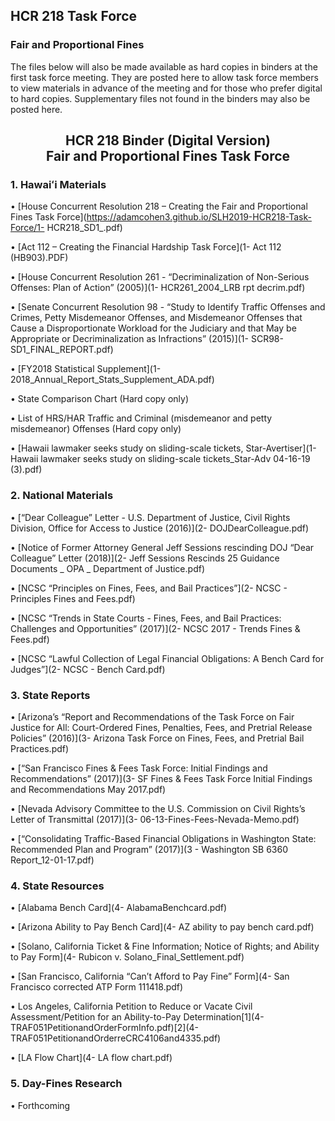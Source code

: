 ## HCR 218 Task Force 
### Fair and Proportional Fines
The files below will also be made available as hard copies in binders at the first task force meeting. They are posted here to allow task force members to view materials in advance of the meeting and for those who prefer digital to hard copies. Supplementary files not found in the binders may also be posted here.

<center><h2>HCR 218 Binder (Digital Version)
<br>
Fair and Proportional Fines Task Force</h2></center>

### 1. Hawaiʻi Materials

•	[House Concurrent Resolution 218 – Creating the Fair and Proportional Fines Task Force](https://adamcohen3.github.io/SLH2019-HCR218-Task-Force/1- HCR218_SD1_.pdf)

•	[Act 112 – Creating the Financial Hardship Task Force](1- Act 112 (HB903).PDF)

•	[House Concurrent Resolution 261 - “Decriminalization of Non-Serious Offenses: Plan of Action” (2005)](1- HCR261_2004_LRB rpt decrim.pdf)

•	[Senate Concurrent Resolution 98 - “Study to Identify Traffic Offenses and Crimes, Petty Misdemeanor Offenses, and Misdemeanor Offenses that Cause a Disproportionate Workload for the Judiciary and that May be Appropriate or Decriminalization as Infractions” (2015)](1- SCR98-SD1_FINAL_REPORT.pdf)

•	[FY2018 Statistical Supplement](1- 2018_Annual_Report_Stats_Supplement_ADA.pdf)

•	State Comparison Chart (Hard copy only)

•	List of HRS/HAR Traffic and Criminal (misdemeanor and petty misdemeanor) Offenses (Hard copy only)

•	[Hawaii lawmaker seeks study on sliding-scale tickets, Star-Avertiser](1- Hawaii lawmaker seeks study on sliding-scale tickets_Star-Adv 04-16-19 (3).pdf)

### 2.  National Materials

•	[“Dear Colleague” Letter - U.S. Department of Justice, Civil Rights Division, Office for Access to Justice (2016)](2- DOJDearColleague.pdf) 

•	[Notice of Former Attorney General Jeff Sessions rescinding DOJ “Dear Colleague” Letter (2018)](2- Jeff Sessions Rescinds 25 Guidance Documents _ OPA _ Department of Justice.pdf)

•	[NCSC “Principles on Fines, Fees, and Bail Practices”](2- NCSC - Principles Fines and Fees.pdf)

•	[NCSC “Trends in State Courts - Fines, Fees, and Bail Practices: Challenges and Opportunities” (2017)](2- NCSC 2017 - Trends Fines & Fees.pdf) 

•	[NCSC “Lawful Collection of Legal Financial Obligations:  A Bench Card for Judges”](2- NCSC - Bench Card.pdf)

### 3.  State Reports

•	[Arizona’s “Report and Recommendations of the Task Force on Fair Justice for All: Court-Ordered Fines, Penalties, Fees, and 
Pretrial Release Policies” (2016)](3- Arizona Task Force on Fines, Fees, and Pretrial Bail Practices.pdf)

•	[“San Francisco Fines & Fees Task Force: Initial Findings and Recommendations” (2017)](3- SF Fines & Fees Task Force Initial Findings and Recommendations May 2017.pdf)

•	[Nevada Advisory Committee to the U.S. Commission on Civil Rights’s Letter of Transmittal (2017)](3- 06-13-Fines-Fees-Nevada-Memo.pdf)

•	[“Consolidating Traffic-Based Financial Obligations in Washington State:  Recommended Plan and Program” (2017)](3 - Washington SB 6360 Report_12-01-17.pdf)

### 4.  State Resources

•	[Alabama Bench Card](4- AlabamaBenchcard.pdf) 

•	[Arizona Ability to Pay Bench Card](4- AZ ability to pay bench card.pdf)

•	[Solano, California Ticket & Fine Information; Notice of Rights; and Ability to Pay Form](4- Rubicon v. Solano_Final_Settlement.pdf)

•	[San Francisco, California “Can’t Afford to Pay Fine” Form](4- San Francisco corrected ATP Form 111418.pdf)

•	Los Angeles, California Petition to Reduce or Vacate Civil Assessment/Petition for an Ability-to-Pay Determination[1](4- TRAF051PetitionandOrderFormInfo.pdf)[2](4- TRAF051PetitionandOrderreCRC4106and4335.pdf)

•	[LA Flow Chart](4- LA flow chart.pdf)

### 5.  Day-Fines Research

•	Forthcoming

